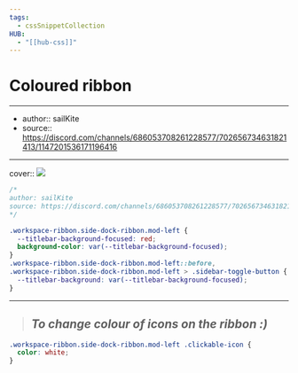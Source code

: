 ```yaml
---
tags:
  - cssSnippetCollection 
HUB:
  - "[[hub-css]]"
---
```

# Coloured ribbon

---

- author:: sailKite
- source:: https://discord.com/channels/686053708261228577/702656734631821413/1147201536171196416

---

cover:: ![](https://i.imgur.com/fTqcg5Y.png)

```css
/*
author: sailKite
source: https://discord.com/channels/686053708261228577/702656734631821413/1147201536171196416
*/

.workspace-ribbon.side-dock-ribbon.mod-left {
  --titlebar-background-focused: red;
  background-color: var(--titlebar-background-focused);
}
.workspace-ribbon.side-dock-ribbon.mod-left::before,
.workspace-ribbon.side-dock-ribbon.mod-left > .sidebar-toggle-button {
  --titlebar-background: var(--titlebar-background-focused);
}
```

---

> ## _To change colour of icons on the ribbon :)_

```css
.workspace-ribbon.side-dock-ribbon.mod-left .clickable-icon {
  color: white;
}
```
